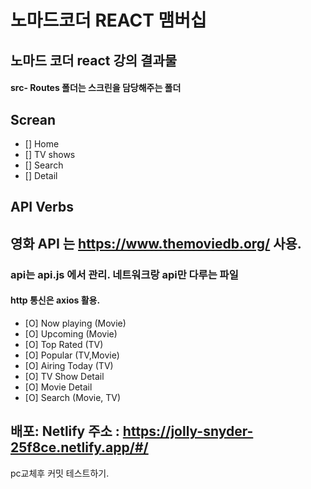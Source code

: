 # 노마드코더 REACT 맴버십

## 노마드 코더 react 강의 결과물

#### src- Routes 폴더는 스크린을 담당해주는 폴더

## Screan

- [] Home
- [] TV shows
- [] Search
- [] Detail

## API Verbs

## 영화 API 는 https://www.themoviedb.org/ 사용.

### api는 api.js 에서 관리. 네트워크랑 api만 다루는 파일

#### http 통신은 axios 활용.

- [O] Now playing (Movie)
- [O] Upcoming (Movie)
- [O] Top Rated (TV)
- [O] Popular (TV,Movie)
- [O] Airing Today (TV)
- [O] TV Show Detail
- [O] Movie Detail
- [O] Search (Movie, TV)

## 배포: Netlify 주소 : https://jolly-snyder-25f8ce.netlify.app/#/

pc교체후 커밋 테스트하기.
